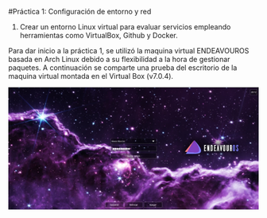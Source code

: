 #Práctica 1: Configuración de entorno y red 

1. Crear un entorno Linux virtual para evaluar servicios empleando herramientas como VirtualBox, Github y Docker.

Para dar inicio a la práctica 1, se utilizó la maquina virtual ENDEAVOUROS basada en Arch Linux debido a su flexibilidad a la hora de gestionar paquetes.
A continuación se comparte una prueba del escritorio de la maquina virtual montada en el Virtual Box (v7.0.4). 

![Imagen 1. Entorno de trabajo](https://github.com/kevinalarcon95/SEMANTIC-WEB-OF-THINGS/blob/main/Practica%201/Imagenes/Captura%20.jpg)


